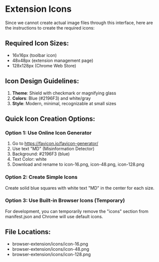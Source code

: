 # Extension Icons

Since we cannot create actual image files through this interface, here are the instructions to create the required icons:

## Required Icon Sizes:
- 16x16px (toolbar icon)
- 48x48px (extension management page)  
- 128x128px (Chrome Web Store)

## Icon Design Guidelines:
1. **Theme**: Shield with checkmark or magnifying glass
2. **Colors**: Blue (#2196F3) and white/gray
3. **Style**: Modern, minimal, recognizable at small sizes

## Quick Icon Creation Options:

### Option 1: Use Online Icon Generator
1. Go to https://favicon.io/favicon-generator/
2. Use text "MD" (Misinformation Detector)
3. Background: #2196F3 (blue)
4. Text Color: white
5. Download and rename to icon-16.png, icon-48.png, icon-128.png

### Option 2: Create Simple Icons
Create solid blue squares with white text "MD" in the center for each size.

### Option 3: Use Built-in Browser Icons (Temporary)
For development, you can temporarily remove the "icons" section from manifest.json and Chrome will use default icons.

## File Locations:
- browser-extension/icons/icon-16.png
- browser-extension/icons/icon-48.png  
- browser-extension/icons/icon-128.png
